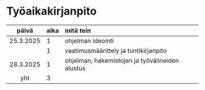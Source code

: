# Työaikakirjanpito

| päivä | aika | mitä tein  |
| :----:|:-----| :-----|
| 25.3.2025 | 1    | ohjelman ideointi |
|           | 1    | vaatimusmäärittely ja tuntikirjanpito |
| 28.3.2025 | 1    | ohjelman, hakemistojen ja työvälineiden alustus |
| yht       | 3    | | 